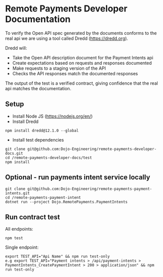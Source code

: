 # Remote Payments Developer Documentation

To verify the Open API spec generated by the documents conforms to the real api we are using a tool called Dredd (https://dredd.org).

Dredd will:
- Take the Open API description document for the Payment Intents api 
- Create expectations based on requests and responses documented
- Make requests to a staging version of the API
- Checks the API responses match the documented responses

The output of the test is a verified contract, giving confidence that the real api matches the documentation.

## Setup

- Install Node JS (https://nodejs.org/en/)
- Install Dredd
```
npm install dredd@12.1.0 --global
```

- Install test dependencies
```
git clone git@github.com:Dojo-Engineering/remote-payments-developer-docs.git
cd /remote-payments-developer-docs/test
npm install
```

## Optional - run payments intent service locally

```
git clone git@github.com:Dojo-Engineering/remote-payments-payment-intents.git
cd /remote-payments-payment-intent
dotnet run --project Dojo.RemotePayments.PaymentIntents
```

## Run contract test

All endpoints:
```
npm test
```

Single endpoint:
```
export TEST_API="Api Name" && npm run test-only
e.g export TEST_API="Payment intents > /api/payment-intents > PaymentIntents_CreatePaymentIntent > 200 > application/json" && npm run test-only
```